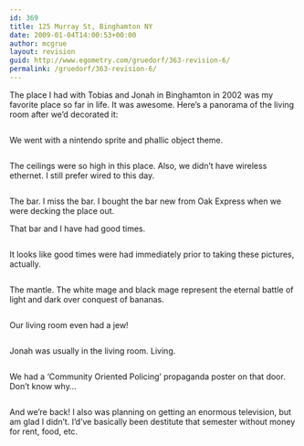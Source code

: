 ```yaml
---
id: 369
title: 125 Murray St, Binghamton NY
date: 2009-01-04T14:00:53+00:00
author: mcgrue
layout: revision
guid: http://www.egometry.com/gruedorf/363-revision-6/
permalink: /gruedorf/363-revision-6/
---
```

The place I had with Tobias and Jonah in Binghamton in 2002 was my favorite place so far in life. It was awesome. Here&#8217;s a panorama of the living room after we&#8217;d decorated it:

  
  


<a title="We went with a nintendo sprite and phallic object theme." rel="lightbox[murray]" href="/i/2002-02/living room-1.jpg"><img src="/i/2002-02/living room-1.jpg" alt="" /></a>

We went with a nintendo sprite and phallic object theme.

<a title="The ceilings were so high in this place.  Also, we didn't have wireless ethernet.  I still prefer wired to this day." rel="lightbox[murray]" href="/i/2002-02/living room-2.jpg"><img src="/i/2002-02/living room-2.jpg" alt="" /></a>

The ceilings were so high in this place. Also, we didn&#8217;t have wireless ethernet. I still prefer wired to this day.

<a title="The bar.  I miss the bar.  I bought the bar new from Oak Express when we were decking the place out. ...That bar and I have had good times." rel="lightbox[murray]" href="/i/2002-02/living room-3.jpg"><img src="/i/2002-02/living room-3.jpg" alt="" /></a>

The bar. I miss the bar. I bought the bar new from Oak Express when we were decking the place out.

That bar and I have had good times.

<a title="It looks like good times were had immediately prior to taking these pictures, actually." rel="lightbox[murray]" href="/i/2002-02/living room-4.jpg"><img src="/i/2002-02/living room-4.jpg" alt="" /></a>

It looks like good times were had immediately prior to taking these pictures, actually.

<a title="The mantle.  The white mage and black mage represent the eternal battle of light and dark over conquest of bananas." rel="lightbox[murray]" href="/i/2002-02/living room-5.jpg"><img src="/i/2002-02/living room-5.jpg" alt="" /></a>

The mantle. The white mage and black mage represent the eternal battle of light and dark over conquest of bananas.

<a title="Our living room even had a jew!" rel="lightbox[murray]" href="/i/2002-02/living room-6 (jonah's cove) .jpg"><img src="/i/2002-02/living room-6 (jonah's cove) .jpg" alt="" /></a>

Our living room even had a jew!

<a title="Jonah was usually in the living room.  Living." rel="lightbox[murray]" href="/i/2002-02/living room-7 (yes, jonah is furniture) .jpg"><img src="/i/2002-02/living room-7 (yes, jonah is furniture) .jpg" alt="" /></a>

Jonah was usually in the living room. Living.

<a title="We had a 'Community Oriented Policing' propaganda poster on that door.  Don't know why..." rel="lightbox[murray]" href="/i/2002-02/living room-8.jpg"><img src="/i/2002-02/living room-8.jpg" alt="" /></a>

We had a &#8216;Community Oriented Policing&#8217; propaganda poster on that door. Don&#8217;t know why&#8230;

<a title="And we're back!  I also was planning on getting an enormous television, but am glad I didn't.  I'd've basically been destitute that semester without money for rent, food, etc." rel="lightbox[murray]" href="/i/2002-02/living room-9 (back to square one).jpg"><img src="/i/2002-02/living room-9 (back to square one).jpg" alt="" /></a>

And we&#8217;re back! I also was planning on getting an enormous television, but am glad I didn&#8217;t. I&#8217;d&#8217;ve basically been destitute that semester without money for rent, food, etc.